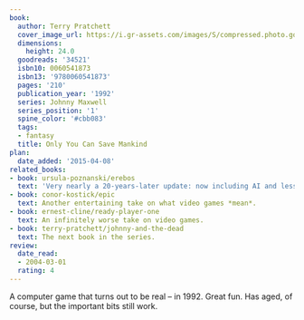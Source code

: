 ```yaml
---
book:
  author: Terry Pratchett
  cover_image_url: https://i.gr-assets.com/images/S/compressed.photo.goodreads.com/books/1388351358l/34521.jpg
  dimensions:
    height: 24.0
  goodreads: '34521'
  isbn10: 0060541873
  isbn13: '9780060541873'
  pages: '210'
  publication_year: '1992'
  series: Johnny Maxwell
  series_position: '1'
  spine_color: '#cbb083'
  tags:
  - fantasy
  title: Only You Can Save Mankind
plan:
  date_added: '2015-04-08'
related_books:
- book: ursula-poznanski/erebos
  text: 'Very nearly a 20-years-later update: now including AI and less benevolence.'
- book: conor-kostick/epic
  text: Another entertaining take on what video games *mean*.
- book: ernest-cline/ready-player-one
  text: An infinitely worse take on video games.
- book: terry-pratchett/johnny-and-the-dead
  text: The next book in the series.
review:
  date_read:
  - 2004-03-01
  rating: 4
---
```


A computer game that turns out to be real – in 1992. Great fun. Has aged, of course, but the important bits still
work.
